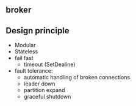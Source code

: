broker
------

Design principle
----------------
* Modular
* Stateless
* fail fast
  - timeout (SetDealine)
* fault tolerance:
  - automatic handling of broken connections
  - leader down
  - partition expand
  - graceful shutdown
